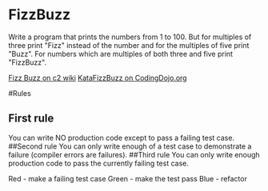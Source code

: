 FizzBuzz
========

Write a program that prints the numbers from 1 to 100. 
But for multiples of three print "Fizz" instead of the number and for the multiples of five print "Buzz". 
For numbers which are multiples of both three and five print "FizzBuzz".

[Fizz Buzz on c2 wiki](http://c2.com/cgi/wiki?FizzBuzzTest)
[KataFizzBuzz on CodingDojo.org](http://codingdojo.org/cgi-bin/index.pl?KataFizzBuzz)

#Rules
## First rule
You can write NO production code except to pass a failing test case.
##Second rule
You can only write enough of a test case to demonstrate a failure (compiler errors are failures).
##Third rule
You can only write enough production code to pass the currently failing test case.

Red - make a failing test case
Green - make the test pass
Blue - refactor  